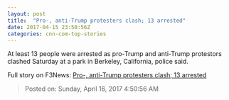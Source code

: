 ```yaml
---
layout: post
title:  "Pro-, anti-Trump protesters clash; 13 arrested"
date: 2017-04-15 23:50:56Z
categories: cnn-com-top-stories
---
```


At least 13 people were arrested as pro-Trump and anti-Trump protestors clashed Saturday at a park in Berkeley, California, police said.


Full story on F3News: [Pro-, anti-Trump protesters clash; 13 arrested](http://www.f3nws.com/n/hmSvjF)

> Posted on: Sunday, April 16, 2017 4:50:56 AM
